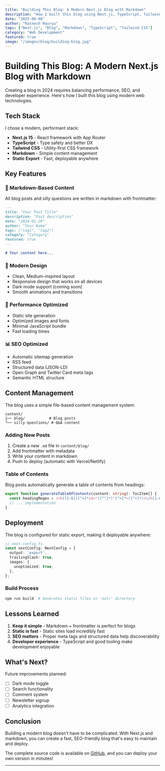 ```yaml
---
title: "Building This Blog: A Modern Next.js Blog with Markdown"
description: "How I built this blog using Next.js, TypeScript, Tailwind CSS, and markdown for content management. A complete guide to creating a fast, SEO-optimized blog."
date: "2025-09-08"
author: "Ratnesh Maurya"
tags: ["Next.js", "Blog", "Markdown", "TypeScript", "Tailwind CSS"]
category: "Web Development"
featured: true
image: "/images/blog/building-blog.jpg"
---
```


# Building This Blog: A Modern Next.js Blog with Markdown

Creating a blog in 2024 requires balancing performance, SEO, and developer experience. Here's how I built this blog using modern web technologies.

## Tech Stack

I chose a modern, performant stack:

- **Next.js 15** - React framework with App Router
- **TypeScript** - Type safety and better DX
- **Tailwind CSS** - Utility-first CSS framework
- **Markdown** - Simple content management
- **Static Export** - Fast, deployable anywhere

## Key Features

### 📝 Markdown-Based Content

All blog posts and silly questions are written in markdown with frontmatter:

```markdown
---
title: "Your Post Title"
description: "Post description"
date: "2024-01-20"
author: "Your Name"
tags: ["tag1", "tag2"]
category: "Category"
featured: true
---

# Your content here...
```

### 🎨 Modern Design

- Clean, Medium-inspired layout
- Responsive design that works on all devices
- Dark mode support (coming soon)
- Smooth animations and transitions

### 🚀 Performance Optimized

- Static site generation
- Optimized images and fonts
- Minimal JavaScript bundle
- Fast loading times

### 📊 SEO Optimized

- Automatic sitemap generation
- RSS feed
- Structured data (JSON-LD)
- Open Graph and Twitter Card meta tags
- Semantic HTML structure

## Content Management

The blog uses a simple file-based content management system:

```
content/
├── blog/           # Blog posts
└── silly-questions/ # Q&A content
```

### Adding New Posts

1. Create a new `.md` file in `content/blog/`
2. Add frontmatter with metadata
3. Write your content in markdown
4. Push to deploy (automatic with Vercel/Netlify)

### Table of Contents

Blog posts automatically generate a table of contents from headings:

```typescript
export function generateTableOfContents(content: string): TocItem[] {
  const headingRegex = /<h([1-6])[^>]*id="([^"]*)"[^>]*>([^<]*)<\/h[1-6]>/g;
  // ... implementation
}
```

## Deployment

The blog is configured for static export, making it deployable anywhere:

```typescript
// next.config.ts
const nextConfig: NextConfig = {
  output: 'export',
  trailingSlash: true,
  images: {
    unoptimized: true,
  },
};
```

### Build Process

```bash
npm run build  # Generates static files in 'out/' directory
```

## Lessons Learned

1. **Keep it simple** - Markdown + frontmatter is perfect for blogs
2. **Static is fast** - Static sites load incredibly fast
3. **SEO matters** - Proper meta tags and structured data help discoverability
4. **Developer experience** - TypeScript and good tooling make development enjoyable

## What's Next?

Future improvements planned:

- [ ] Dark mode toggle
- [ ] Search functionality
- [ ] Comment system
- [ ] Newsletter signup
- [ ] Analytics integration

## Conclusion

Building a modern blog doesn't have to be complicated. With Next.js and markdown, you can create a fast, SEO-friendly blog that's easy to maintain and deploy.

The complete source code is available on [GitHub](https://github.com/ratnesh-maurya/blog.ratnesh-maurya.com), and you can deploy your own version in minutes!

---
